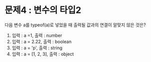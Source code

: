 # 문제4 : 변수의 타입2

다음 변수 a를 typeof(a)로 넣었을 때 출력될 값과의 연결이 알맞지 않은 것은?

1.  입력 : a =1, 출력 : number
2.  입력 : a = 2.22, 출력 : boolean
3.  입력 : a = 'p', 출력 : string
4.  입력 : a = [1, 2, 3], 출력 : object

